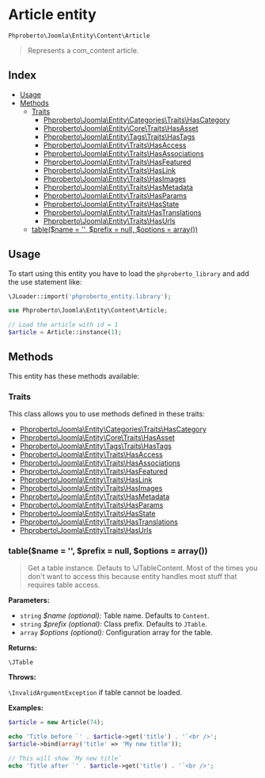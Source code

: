 # Article entity

`Phproberto\Joomla\Entity\Content\Article`

> Represents a com_content article.

## Index <a id="index"></a>

* [Usage](#usage)
* [Methods](#methods)
    * [Traits](#traits)
        * [Phproberto\Joomla\Entity\Categories\Traits\HasCategory](../Categories/Traits/HasCategory.md)
        * [Phproberto\Joomla\Entity\Core\Traits\HasAsset](../Core/Traits/HasAsset.md)
        * [Phproberto\Joomla\Entity\Tags\Traits\HasTags](../Tags/Traits/HasTags.md)
        * [Phproberto\Joomla\Entity\Traits\HasAccess](../Traits/HasAccess.md)
        * [Phproberto\Joomla\Entity\Traits\HasAssociations](../Traits/HasAssociations.md)
        * [Phproberto\Joomla\Entity\Traits\HasFeatured](../Traits/HasFeatured.md)
        * [Phproberto\Joomla\Entity\Traits\HasLink](../Traits/HasLink.md)
        * [Phproberto\Joomla\Entity\Traits\HasImages](../Traits/HasImages.md)
        * [Phproberto\Joomla\Entity\Traits\HasMetadata](../Traits/HasMetadata.md)
        * [Phproberto\Joomla\Entity\Traits\HasParams](../Traits/HasParams.md)
        * [Phproberto\Joomla\Entity\Traits\HasState](../Traits/HasState.md)
        * [Phproberto\Joomla\Entity\Traits\HasTranslations](../Traits/HasTranslations.md)
        * [Phproberto\Joomla\Entity\Traits\HasUrls](../Traits/HasUrls.md)
    * [table($name = '', $prefix = null, $options = array())](#table)

## Usage <a id="usage"></a>

To start using this entity you have to load the `phproberto_library` and add the use statement like:

```php
\JLoader::import('phproberto_entity.library');

use Phproberto\Joomla\Entity\Content\Article;

// Load the article with id = 1
$article = Article::instance(1);
```

## Methods <a id="methods"></a>

This entity has these methods available:

### Traits <a id="traits"></a>

This class allows you to use methods defined in these traits:

* [Phproberto\Joomla\Entity\Categories\Traits\HasCategory](../Categories/Traits/HasCategory.md)
* [Phproberto\Joomla\Entity\Core\Traits\HasAsset](../Core/Traits/HasAsset.md)
* [Phproberto\Joomla\Entity\Tags\Traits\HasTags](../Tags/Traits/HasTags.md)
* [Phproberto\Joomla\Entity\Traits\HasAccess](../Traits/HasAccess.md)
* [Phproberto\Joomla\Entity\Traits\HasAssociations](../Traits/HasAssociations.md)
* [Phproberto\Joomla\Entity\Traits\HasFeatured](../Traits/HasFeatured.md)
* [Phproberto\Joomla\Entity\Traits\HasLink](../Traits/HasLink.md)
* [Phproberto\Joomla\Entity\Traits\HasImages](../Traits/HasImages.md)
* [Phproberto\Joomla\Entity\Traits\HasMetadata](../Traits/HasMetadata.md)
* [Phproberto\Joomla\Entity\Traits\HasParams](../Traits/HasParams.md)
* [Phproberto\Joomla\Entity\Traits\HasState](../Traits/HasState.md)
* [Phproberto\Joomla\Entity\Traits\HasTranslations](../Traits/HasTranslations.md)
* [Phproberto\Joomla\Entity\Traits\HasUrls](../Traits/HasUrls.md)

### table($name = '', $prefix = null, $options = array()) <a id="table"></a>

> Get a table instance. Defauts to \JTableContent. Most of the times you don't want to access this because entity handles most stuff that requires table access.

**Parameters:**

* `string` *$name (optional):* Table name. Defaults to `Content`.
* `string` *$prefix (optional):* Class prefix. Defaults to `JTable`.
* `array`  *$options (optional):* Configuration array for the table.

**Returns:**

`\JTable`

**Throws:**

`\InvalidArgumentException` if table cannot be loaded.

**Examples:**

```php
$article = new Article(74);

echo 'Title before `' . $article->get('title') . '`<br />';
$article->bind(array('title' => 'My new title'));

// This will show `My new title`
echo 'Title after `' . $article->get('title') . '`<br />';
```
